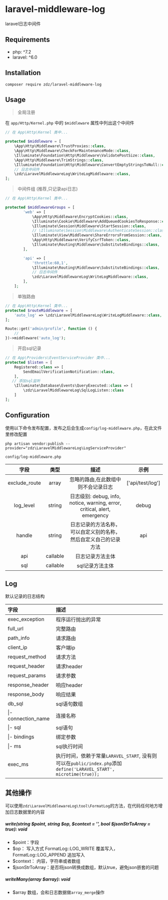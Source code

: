 # laravel-middleware-log

laravel日志中间件

## Requirements
- php: ^7.2
- laravel: ^6.0

## Installation
```shell script
composer require zdz/laravel-middleware-log
```

## Usage
> 全局注册

在 `app/Http/Kernel.php` 中的 `$middleware` 属性中列出这个中间件

```php
// 在 App\Http\Kernel 类中...

protected $middleware = [
    \App\Http\Middleware\TrustProxies::class,
    \App\Http\Middleware\CheckForMaintenanceMode::class,
    \Illuminate\Foundation\Http\Middleware\ValidatePostSize::class,
    \App\Http\Middleware\TrimStrings::class,
    \Illuminate\Foundation\Http\Middleware\ConvertEmptyStringsToNull::class,
    // 日志中间件
    \zdz\LaravelMiddlewareLog\WriteLogMiddleware::class,
];
```

> 中间件组 (推荐,只记录api日志)
```php
// 在 App\Http\Kernel 类中...

protected $middlewareGroups = [
        'web' => [
            \App\Http\Middleware\EncryptCookies::class,
            \Illuminate\Cookie\Middleware\AddQueuedCookiesToResponse::class,
            \Illuminate\Session\Middleware\StartSession::class,
            // \Illuminate\Session\Middleware\AuthenticateSession::class,
            \Illuminate\View\Middleware\ShareErrorsFromSession::class,
            \App\Http\Middleware\VerifyCsrfToken::class,
            \Illuminate\Routing\Middleware\SubstituteBindings::class,
        ],

        'api' => [
            'throttle:60,1',
            \Illuminate\Routing\Middleware\SubstituteBindings::class,
            // 日志中间件
            \zdz\LaravelMiddlewareLog\WriteLogMiddleware::class,
        ],
    ];
```

> 单独路由
```php
// 在 App\Http\Kernel 类中...
protected $routeMiddleware = [
    'auto_log' => \zdz\LaravelMiddlewareLog\WriteLogMiddleware::class,
];
```

```php
Route::get('admin/profile', function () {
    //
})->middleware('auto_log');
```

> 开启sql记录
```php
// 在 App\Providers\EventServiceProvider 类中...
protected $listen = [
    Registered::class => [
        SendEmailVerificationNotification::class,
    ],
   // 添加sql监听 
    \Illuminate\Database\Events\QueryExecuted::class => [
        \zdz\LaravelMiddlewareLog\SqlLogListen::class
    ]
];
```
## Configuration

使用以下命令发布配置，发布之后会生成`config/log-middleware.php`，在此文件里修改配置
```shell script
php artisan vendor:publish --provider="zdz\LaravelMiddlewareLog\LogServiceProvider"
```
`config/log-middleware.php`

|      字段     |  类型  |     描述      | 示例 |
| :-----------: | :----: | :----------: | :----------:  |
| exclude_route | array |  忽略的路由,在此数组中则不会记录日志 | ['api/test/log'] |
| log_level | string | 日志级别: debug, info, notice, warning, error, critical, alert, emergency | debug |
| handle | string | 日志记录的方法名称，可以自定义别的名称，然后自定义自己的记录方法 | api |
| api | callable | 日志记录方法主体 | |
| sql | callable | sql记录方法主体| |

## Log
默认记录的日志结构

|      字段     |     描述      |
| :----------- | :---------- |
| exec_exception | 程序运行抛出的异常 |
| full_url | 完整路由 |
| path_info | 请求路由 |
| client_ip | 客户端ip |
| request_method | 请求方法 |
| request_header | 请求header |
| request_params | 请求参数 |
| response_header | 响应header |
| response_body | 响应结果 |
| db_sql | sql语句数组 |
|  &#124;- connection_name | 连接名称 |
|  &#124;- sql | sql语句 |
|  &#124;- bindings | 绑定参数 |
|  &#124;- ms | sql执行时间 |
| exec_ms | 执行时间，依赖于常量`LARAVEL_START`, 没有则可以在`public/index.php`添加 `define('LARAVEL_START', microtime(true));`|

## 其他操作

可以使用`zdz\LaravelMiddlewareLog\tool\FormatLog`的方法，在代码任何地方增加日志数据里的内容

##### write(string $point, string $op, $context = '', bool $jsonStrToArray = true): void

- $point：字段
- $op： 写入方式 FormatLog::LOG_WRITE 覆盖写入， FormatLog::LOG_APPEND 追加写入
- $context： 内容，字符串或者数组
- $jsonStrToArray：是否将json转换成数组，默认true，避免json嵌套的问题

##### writeMany(array $array): void

- $array 数组，会和日志数据做`array_merge`操作
 










